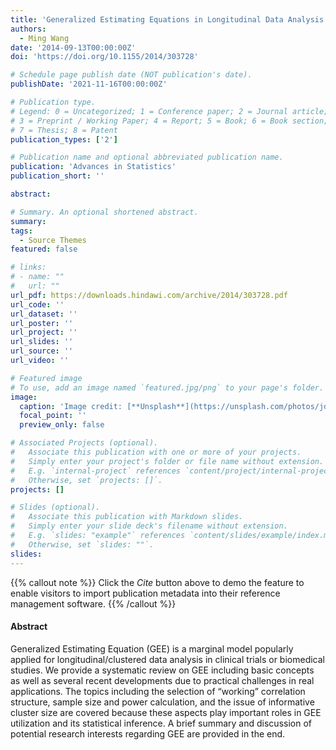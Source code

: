 ```yaml
---
title: 'Generalized Estimating Equations in Longitudinal Data Analysis: A Review and Recent Developments'
authors:
  - Ming Wang
date: '2014-09-13T00:00:00Z'
doi: 'https://doi.org/10.1155/2014/303728'

# Schedule page publish date (NOT publication's date).
publishDate: '2021-11-16T00:00:00Z'

# Publication type.
# Legend: 0 = Uncategorized; 1 = Conference paper; 2 = Journal article;
# 3 = Preprint / Working Paper; 4 = Report; 5 = Book; 6 = Book section;
# 7 = Thesis; 8 = Patent
publication_types: ['2']

# Publication name and optional abbreviated publication name.
publication: 'Advances in Statistics'
publication_short: ''

abstract: 

# Summary. An optional shortened abstract.
summary: 
tags:
  - Source Themes
featured: false

# links:
# - name: ""
#   url: ""
url_pdf: https://downloads.hindawi.com/archive/2014/303728.pdf
url_code: ''
url_dataset: ''
url_poster: ''
url_project: ''
url_slides: ''
url_source: ''
url_video: ''

# Featured image
# To use, add an image named `featured.jpg/png` to your page's folder.
image:
  caption: 'Image credit: [**Unsplash**](https://unsplash.com/photos/jdD8gXaTZsc)'
  focal_point: ''
  preview_only: false

# Associated Projects (optional).
#   Associate this publication with one or more of your projects.
#   Simply enter your project's folder or file name without extension.
#   E.g. `internal-project` references `content/project/internal-project/index.md`.
#   Otherwise, set `projects: []`.
projects: []

# Slides (optional).
#   Associate this publication with Markdown slides.
#   Simply enter your slide deck's filename without extension.
#   E.g. `slides: "example"` references `content/slides/example/index.md`.
#   Otherwise, set `slides: ""`.
slides:
---
```


{{% callout note %}}
Click the _Cite_ button above to demo the feature to enable visitors to import publication metadata into their reference management software.
{{% /callout %}}

#### Abstract

Generalized Estimating Equation (GEE) is a marginal model popularly applied for longitudinal/clustered data analysis in clinical trials or biomedical studies. We provide a systematic review on GEE including basic concepts as well as several recent developments due to practical challenges in real applications. The topics including the selection of “working” correlation structure, sample size and power calculation, and the issue of informative cluster size are covered because these aspects play important roles in GEE utilization and its statistical inference. A brief summary and discussion of potential research interests regarding GEE are provided in the end.
